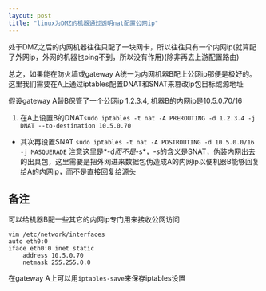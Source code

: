 ```yaml
---
layout: post
title: "linux为DMZ的机器通过透明nat配置公网ip"
---
```

处于DMZ之后的内网机器往往只配了一块网卡，所以往往只有一个内网ip(就算配了外网ip，外网的机器也ping不到，所以没有作用)(除非再去上游配置路由)

总之，如果能在防火墙或gateway A统一为内网机器B配上公网ip那便是极好的。这里我们需要在A上通过iptables配置DNAT和SNAT来篡改ip包目标或源地址

假设gateway A替B保管了一个公网ip 1.2.3.4, 机器B的内网ip是10.5.0.70/16

1. 在A上设置B的DNAT`sudo iptables -t nat -A PREROUTING -d 1.2.3.4 -j DNAT --to-destination 10.5.0.70`
- 其次再设置SNAT `sudo iptables -t nat -A POSTROUTING -d 10.5.0.0/16 -j MASQUERADE` 注意这里是*-d*而不是*-s*，*-s*的含义是SNAT，伪装内网出去的出具包，这里需要是把外网进来数据包伪造成A的内网ip以便机器B能够回复给A的内网ip，而不是直接回复给源头

备注
----------
可以给机器B配一些其它的内网ip专门用来接收公网访问

    vim /etc/network/interfaces
    auto eth0:0
    iface eth0:0 inet static
        address 10.5.0.70
        netmask 255.255.0.0

在gateway A上可以用`iptables-save`来保存iptables设置
